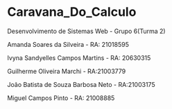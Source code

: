 # Caravana_Do_Calculo
Desenvolvimento de Sistemas Web - Grupo 6(Turma 2)

Amanda Soares da Silveira - RA: 21018595

Ivyna Sandyelles Campos Martins - RA: 20630315

Guilherme Oliveira Marchi - RA:21003779

João Batista de Souza Barbosa Neto - RA:21003175

Miguel Campos Pinto - RA: 21008885
